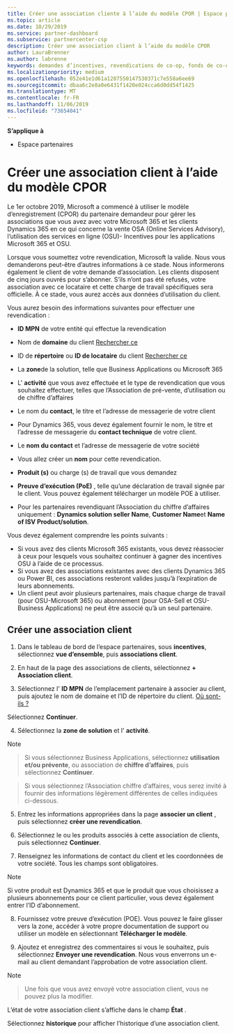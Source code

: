```yaml
---
title: Créer une association cliente à l’aide du modèle CPOR | Espace partenaires
ms.topic: article
ms.date: 10/29/2019
ms.service: partner-dashboard
ms.subservice: partnercenter-csp
description: Créer une association client à l’aide du modèle CPOR
author: LauraBrenner
ms.author: labrenne
keywords: demandes d’incentives, revendications de co-op, fonds de co-op, OSU, OSA, ISV, Association de revenus
ms.localizationpriority: medium
ms.openlocfilehash: 052e41e1d61a1287550147530371c7e558a6ee69
ms.sourcegitcommit: dbaa6c2e8a0e6431f1420e024cca6d0dd54f1425
ms.translationtype: MT
ms.contentlocale: fr-FR
ms.lasthandoff: 11/06/2019
ms.locfileid: "73654041"
---
```

**S’applique à**

-  Espace partenaires

# <a name="create-a-customer-association-using-the-cpor-model"></a>Créer une association client à l’aide du modèle CPOR

Le 1er octobre 2019, Microsoft a commencé à utiliser le modèle d’enregistrement (CPOR) du partenaire demandeur pour gérer les associations que vous avez avec votre Microsoft 365 et les clients Dynamics 365 en ce qui concerne la vente OSA (Online Services Advisory), l’utilisation des services en ligne (OSU)- Incentives pour les applications Microsoft 365 et OSU.

Lorsque vous soumettez votre revendication, Microsoft la valide. Nous vous demanderons peut-être d’autres informations à ce stade. Nous informerons également le client de votre demande d’association. Les clients disposent de cinq jours ouvrés pour s’abonner. S’ils n’ont pas été refusés, votre association avec ce locataire et cette charge de travail spécifiques sera officielle. À ce stade, vous aurez accès aux données d’utilisation du client. 

Vous aurez besoin des informations suivantes pour effectuer une revendication :

- **ID MPN** de votre entité qui effectue la revendication

- Nom de **domaine** du client [Rechercher ce](https://docs.microsoft.com/partner-center/find-customer-domain-name)

- ID de **répertoire** ou **ID de locataire** du client [Rechercher ce](https://docs.microsoft.com/partner-center/find-customer-domain-name)

- La **zone**de la solution, telle que Business Applications ou Microsoft 365

- L' **activité** que vous avez effectuée et le type de revendication que vous souhaitez effectuer, telles que l’Association de pré-vente, d’utilisation ou de chiffre d’affaires

- Le nom du **contact**, le titre et l’adresse de messagerie de votre client

- Pour Dynamics 365, vous devez également fournir le nom, le titre et l’adresse de messagerie du **contact technique** de votre client.

- Le **nom du contact** et l’adresse de messagerie de votre société

- Vous allez créer un **nom** pour cette revendication.

- **Produit (s)** ou charge (s) de travail que vous demandez

- **Preuve d’exécution (PoE)** , telle qu’une déclaration de travail signée par le client. Vous pouvez également télécharger un modèle POE à utiliser.

- Pour les partenaires revendiquant l’Association du chiffre d’affaires uniquement : **Dynamics solution seller Name**, **Customer Name**et **Name of ISV Product/solution**. 

Vous devez également comprendre les points suivants :
- Si vous avez des clients Microsoft 365 existants, vous devez réassocier à ceux pour lesquels vous souhaitez continuer à gagner des incentives OSU à l’aide de ce processus.
- Si vous avez des associations existantes avec des clients Dynamics 365 ou Power BI, ces associations resteront valides jusqu’à l’expiration de leurs abonnements.
- Un client peut avoir plusieurs partenaires, mais chaque charge de travail (pour OSU-Microsoft 365) ou abonnement (pour OSA-Sell et OSU-Business Applications) ne peut être associé qu’à un seul partenaire.

## <a name="create-a-customer-association"></a>Créer une association client
1.  Dans le tableau de bord de l’espace partenaires, sous **incentives**, sélectionnez **vue d’ensemble**, puis **associations client**. 

2.  En haut de la page des associations de clients, sélectionnez **+ Association client**.

3.  Sélectionnez l' **ID MPN** de l’emplacement partenaire à associer au client, puis ajoutez le nom de domaine et l’ID de répertoire du client. [Où sont-ils ?](https://docs.microsoft.com/partner-center/find-customer-domain-name)

Sélectionnez **Continuer**.

4.  Sélectionnez la **zone de solution** et l' **activité**. 

>[!Note]

>Si vous sélectionnez Business Applications, sélectionnez **utilisation et/ou prévente**, ou association de **chiffre d’affaires**, puis sélectionnez **Continuer**. 

>Si vous sélectionnez l’Association chiffre d’affaires, vous serez invité à fournir des informations légèrement différentes de celles indiquées ci-dessous. 

5.  Entrez les informations appropriées dans la page **associer un client** , puis sélectionnez **créer une revendication**.

6.  Sélectionnez le ou les produits associés à cette association de clients, puis sélectionnez **Continuer**.

7.  Renseignez les informations de contact du client et les coordonnées de votre société. Tous les champs sont obligatoires. 

>[!Note]

Si votre produit est Dynamics 365 et que le produit que vous choisissez a plusieurs abonnements pour ce client particulier, vous devez également entrer l’ID d’abonnement.

8.  Fournissez votre preuve d’exécution (POE). Vous pouvez le faire glisser vers la zone, accéder à votre propre documentation de support ou utiliser un modèle en sélectionnant **Télécharger le modèle**. 

9.  Ajoutez et enregistrez des commentaires si vous le souhaitez, puis sélectionnez **Envoyer une revendication**. Nous vous enverrons un e-mail au client demandant l’approbation de votre association client. 

>[!NOTE]

>Une fois que vous avez envoyé votre association client, vous ne pouvez plus la modifier. 

L’état de votre association client s’affiche dans le champ **État** . 

Sélectionnez **historique** pour afficher l’historique d’une association client.
